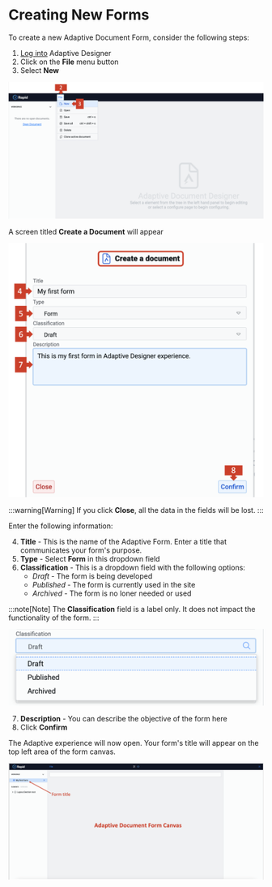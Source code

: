 # Creating New Forms

To create a new Adaptive Document Form, consider the following steps:

1. [Log into](/docs/Rapid/4-Keyper%20Manual/4-Adaptive%20Designer/1-Adaptive%20Overview/2-Accessing%20Adaptive/2-Accessing%20Adaptive.md) Adaptive Designer
2. Click on the **File** menu button
3. Select **New**

![Image showing File options](<Create form 1.png>)

A screen titled **Create a Document** will appear   

![Image showing create a document popup with fields](<Create form 2.png>)

:::warning[Warning]
If you click **Close**, all the data in the fields will be lost.
:::

Enter the following information:

4. **Title** - This is the name of the Adaptive Form. Enter a title that communicates your form's purpose.
5. **Type** - Select **Form** in this dropdown field
6. **Classification** - This is a dropdown field with the following options:
    - *Draft* - The form is being developed   
    - *Published* - The form is currently used in the site 
    - *Archived* - The form is no loner needed or used  

:::note[Note]
The **Classification** field is a label only. It does not impact the functionality of the form.
:::

![Image showing the three classification options](<Create Form 3.png>)

7. **Description** - You can describe the objective of the form here
8. Click **Confirm**

The Adaptive experience will now open. Your form's title will appear on the top left area of the form canvas.

![Image showing Adaptive Document Form created](<Create form 4.png>)